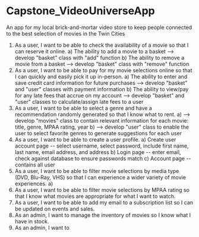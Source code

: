 # Capstone_VideoUniverseApp
An app for my local brick-and-mortar video store to keep people connected to the best selection of movies in the Twin Cities

1. As a user, I want to be able to check the availability of a movie so that I can reserve it online.
	a) The ability to add a movie to a basket --> develop "basket" class with "add" function
 	b) The ability to remove a movie from a basket --> develop "basket" class with "remove" function
2. As a user, I want to be able to pay for my movie selections online so that I can quickly and easily pick it up in-person.
	a) The ability to enter and save credit card information for future purchases --> develop "basket" and "user" classes with payment information
 	b) The ability to view/pay for any late fees that accrue on my account --> develop "basket" and "user" classes to calculate/assign late fees to a user
3. As a user, I want to be able to select a genre and have a recommendation randomly generated so that I know what to rent.
	a) --> develop "movies" class to contain relevant information for each movie: title, genre, MPAA rating, year
	b) --> develop "user" class to enable the user to select favorite genres to generate suggestions for each user
4. As a user, I want to be able to create a user profile.
	a) Create user account page -- select username, select password, include first name, last name, email address, and address
	b) Login page -- enter email, check against database to ensure passwords match
	c) Account page -- contains all user
5. As a user, I want to be able to filter movie selections by media type (DVD, Blu-Ray, VHS) so that I can experience a wider variety of movie experiences.
	a)
6. As a user, I want to be able to filter movie selections by MPAA rating so that I know what movies are appropriate for what I want to watch.
7. As a user, I want to be able to add my email to a subscription list so I can be updated on events and sales.
8. As an admin, I want to manage the inventory of movies so I know what I have in stock.
9. As an admin, I want to 

